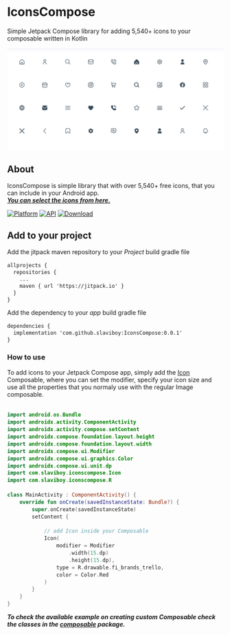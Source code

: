 # IconsCompose
Simple Jetpack Compose library for adding 5,540+ icons to your composable written in Kotlin

<a align="center" href="https://slaviboy.github.io/Compose-Icons-Site/">
    <img src="https://github.com/slaviboy/RepositoryImages/blob/main/icons1.png" alt="Image" />
</a>
 
## About
IconsCompose is simple library that with over 5,540+ free icons, that you can include in your Android app.   
_**[You can select the icons from here.](https://slaviboy.github.io/Compose-Icons-Site)**_

[![Platform](https://img.shields.io/badge/platform-android-green.svg)](http://developer.android.com/index.html)
[![API](https://img.shields.io/badge/API-21%2B-brightgreen.svg?style=flat)](https://android-arsenal.com/api?level=21)
[![Download](https://img.shields.io/badge/version-0.0.1-blue)](https://github.com/slaviboy/SVGPathKotlin/releases/tag/v0.0.1)

## Add to your project
Add the jitpack maven repository to your *Project* build gradle file
```
allprojects {
  repositories {
    ...
    maven { url 'https://jitpack.io' }
  }
}
``` 

Add the dependency to your *app* build gradle file
```
dependencies { 
  implementation 'com.github.slaviboy:IconsCompose:0.0.1'
}
```
 
### How to use
To add icons to your Jetpack Compose app, simply add the [Icon](https://github.com/slaviboy/IconsCompose/blob/master/iconsCompose/src/main/java/com/slaviboy/iconscompose/Icon.kt) Composable, where you can set the modifier, specify your icon size and use all the properties that you normaly use with the regular Image composable.

```kotlin

import android.os.Bundle
import androidx.activity.ComponentActivity
import androidx.activity.compose.setContent
import androidx.compose.foundation.layout.height
import androidx.compose.foundation.layout.width
import androidx.compose.ui.Modifier
import androidx.compose.ui.graphics.Color
import androidx.compose.ui.unit.dp
import com.slaviboy.iconscompose.Icon
import com.slaviboy.iconscompose.R

class MainActivity : ComponentActivity() {
    override fun onCreate(savedInstanceState: Bundle?) {
        super.onCreate(savedInstanceState)
        setContent {

            // add Icon inside your Composable
            Icon(
                modifier = Modifier
                    .width(15.dp)
                    .height(15.dp),
                type = R.drawable.fi_brands_trello,
                color = Color.Red
            )
        }
    }
}
```
 
_**To check the available example on creating custom Composable check the classes in the [composable](https://github.com/slaviboy/IconsCompose/tree/master/app/src/main/java/com/slaviboy/iconscomposeexample/composables) package.**_
 

